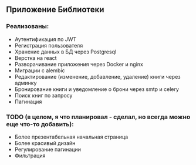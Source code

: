 ## Приложение Библиотеки
### Реализованы:
- Аутентификация по JWT
- Регистрация пользователя
- Хранение данных в БД через Postgresql
- Верстка на react
- Разворачивание приложения через Docker и nginx
- Миграции с alembic
- Редактирование (изменение, добавление, удаление) книги через админку
- Бронирование книги и уведомление о брони через smtp и celery
- Поиск книг по запросу
- Пагинация
### TODO (в целом, я что планировал - сделал, но всегда можно еще что-то добавить):
- Более презентабельная начальная страница
- Более красивый дизайн
- Регулирование пагинации
- Фильтрация

